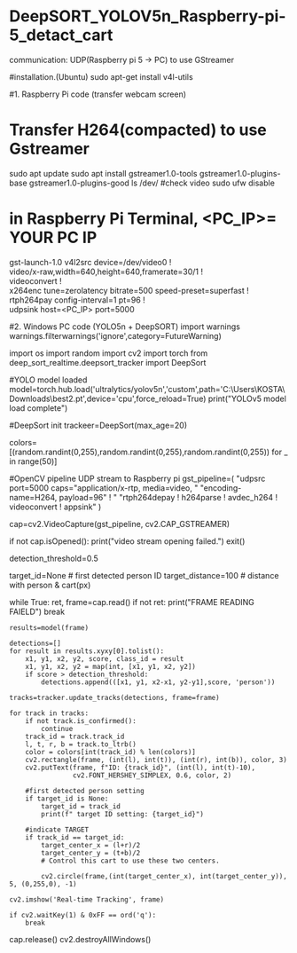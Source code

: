 # DeepSORT_YOLOV5n_Raspberry-pi-5_detact_cart

communication: UDP(Raspberry pi 5 -> PC) to use GStreamer

#installation.(Ubuntu)
sudo apt-get install v4l-utils


#1. Raspberry Pi code (transfer webcam screen)
# Transfer H264(compacted) to use Gstreamer
sudo apt update
sudo apt install gstreamer1.0-tools gstreamer1.0-plugins-base gstreamer1.0-plugins-good
ls /dev/      #check video
sudo ufw disable


# in Raspberry Pi Terminal,  <PC_IP>= YOUR PC IP
gst-launch-1.0 v4l2src device=/dev/video0 ! \
  video/x-raw,width=640,height=640,framerate=30/1 ! \
  videoconvert ! \
  x264enc tune=zerolatency bitrate=500 speed-preset=superfast ! \
  rtph264pay config-interval=1 pt=96 ! \
  udpsink host=<PC_IP> port=5000


#2. Windows PC code (YOLO5n + DeepSORT)
import warnings
warnings.filterwarnings('ignore',category=FutureWarning)

import os
import random
import cv2
import torch
from deep_sort_realtime.deepsort_tracker import DeepSort

#YOLO model loaded
model=torch.hub.load('ultralytics/yolov5n','custom',path='C:\Users\KOSTA\Downloads\best2.pt',device='cpu',force_reload=True)
print("YOLOv5 model load complete")

#DeepSort init
trackeer=DeepSort(max_age=20)

colors=[(random.randint(0,255),random.randint(0,255),random.randint(0,255)) for _ in range(50)]


#OpenCV pipeline UDP stream to Raspberry pi
gst_pipeline=(
    "udpsrc port=5000 caps=\"application/x-rtp, media=video, "
    "encoding-name=H264, payload=96\" ! "
    "rtph264depay ! h264parse ! avdec_h264 ! videoconvert ! appsink"
) 

cap=cv2.VideoCapture(gst_pipeline, cv2.CAP_GSTREAMER)

if not cap.isOpened():
    print("video stream opening failed.")
    exit()

detection_threshold=0.5

target_id=None   # first detected person ID
target_distance=100 # distance with person & cart(px)

while True:
    ret, frame=cap.read()
    if not ret:
        print("FRAME READING FAIELD")
        break

    results=model(frame)

    detections=[]
    for result in results.xyxy[0].tolist():
        x1, y1, x2, y2, score, class_id = result
        x1, y1, x2, y2 = map(int, [x1, y1, x2, y2])
        if score > detection_threshold:
            detections.append(([x1, y1, x2-x1, y2-y1],score, 'person'))

    tracks=tracker.update_tracks(detections, frame=frame)

    for track in tracks:
        if not track.is_confirmed():
            continue
        track_id = track.track_id
        l, t, r, b = track.to_ltrb()
        color = colors[int(track_id) % len(colors)]
        cv2.rectangle(frame, (int(l), int(t)), (int(r), int(b)), color, 3)
        cv2.putText(frame, f"ID: {track_id}", (int(l), int(t)-10),
                    cv2.FONT_HERSHEY_SIMPLEX, 0.6, color, 2)
        
        #first detected person setting
        if target_id is None:
            target_id = track_id
            print(f" target ID setting: {target_id}")

        #indicate TARGET
        if track_id == target_id:
            target_center_x = (l+r)/2
            target_center_y = (t+b)/2
            # Control this cart to use these two centers.

            cv2.circle(frame,(int(target_center_x), int(target_center_y)), 5, (0,255,0), -1)

    cv2.imshow('Real-time Tracking', frame)

    if cv2.waitKey(1) & 0xFF == ord('q'):
        break

cap.release()
cv2.destroyAllWindows()
